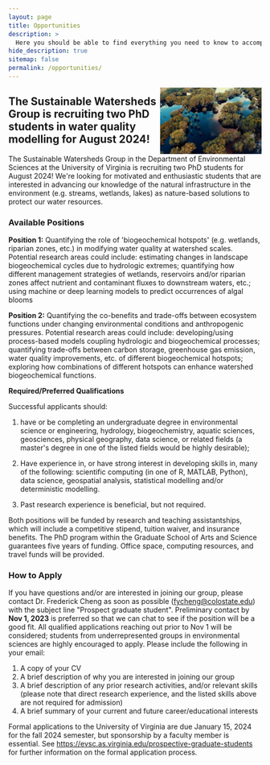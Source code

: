 ```yaml
---
layout: page
title: Opportunities
description: >
  Here you should be able to find everything you need to know to accomplish the most common tasks when blogging with Hydejack.
hide_description: true
sitemap: false
permalink: /opportunities/
---
```


<img src="/assets/img/blog/nature-aerial-photography-natural-landscape-reflection-water-resources-natural-environment-1503703-pxhere.com.jpg" style="float:right;width:40%;height:auto"/>

## The Sustainable Watersheds Group is recruiting two PhD students in water quality modelling for August 2024!

The Sustainable Watersheds Group in the Department of Environmental Sciences at the University of Virginia is recruiting two PhD students for August 2024! We're looking for motivated and enthusiastic students that are interested in advancing our knowledge of the natural infrastructure in the environment (e.g. streams, wetlands, lakes) as nature-based solutions to protect our water resources.

### Available Positions

**Position 1:** Quantifying the role of 'biogeochemical hotspots' (e.g. wetlands, riparian zones, etc.) in modifying water quality at watershed scales. Potential research areas could include: estimating changes in landscape biogeochemical cycles due to hydrologic extremes; quantifying how different management strategies of wetlands, reservoirs and/or riparian zones affect nutrient and contaminant fluxes to downstream waters, etc.; using machine or deep learning models to predict occurrences of algal blooms

**Position 2:** Quantifying the co-benefits and trade-offs between ecosystem functions under changing environmental conditions and anthropogenic pressures. Potential research areas could include: developing/using process-based models coupling hydrologic and biogeochemical processes; quantifying trade-offs between carbon storage, greenhouse gas emission, water quality improvements, etc. of different biogeochemical hotspots; exploring how combinations of different hotspots can enhance watershed biogeochemical functions.

**Required/Preferred Qualifications**

Successful applicants should:

1.  have or be completing an undergraduate degree in environmental science or engineering, hydrology, biogeochemistry, aquatic sciences, geosciences, physical geography, data science, or related fields (a master's degree in one of the listed fields would be highly desirable);

2.  Have experience in, or have strong interest in developing skills in, many of the following: scientific computing (in one of R, MATLAB, Python), data science, geospatial analysis, statistical modelling and/or deterministic modelling.

3.  Past research experience is beneficial, but not required.

Both positions will be funded by research and teaching assistantships, which will include a competitive stipend, tuition waiver, and insurance benefits. The PhD program within the Graduate School of Arts and Science guarantees five years of funding. Office space, computing resources, and travel funds will be provided.

### How to Apply 

If you have questions and/or are interested in joining our group, please contact Dr. Frederick Cheng as soon as possible ([fycheng\@colostate.edu](mailto:fycheng@colostate.edu)) with the subject line "Prospect graduate student". Preliminary contact by **Nov 1, 2023** is preferred so that we can chat to see if the position will be a good fit. All qualified applications reaching out prior to Nov 1 will be considered; students from underrepresented groups in environmental sciences are highly encouraged to apply. Please include the following in your email:

1.  A copy of your CV
2.  A brief description of why you are interested in joining our group
3.  A brief description of any prior research activities, and/or relevant skills (please note that direct research experience, and the listed skills above are not required for admission)
4.  A brief summary of your current and future career/educational interests

Formal applications to the University of Virginia are due January 15, 2024 for the fall 2024 semester, but sponsorship by a faculty member is essential. See <https://evsc.as.virginia.edu/prospective-graduate-students> for further information on the formal application process.
